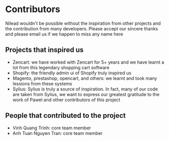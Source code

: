 Contributors
============

Nilead wouldn't be possible without the inspiration from other projects and the contribution from many developers. Please accept our sincere thanks and please email us if we happen to miss any name here

Projects that inspired us
-------------------------

 - Zencart: we have worked with Zencart for 5+ years and we have learnt a lot from this legendary shopping cart software
 - Shopify: the friendly admin ui of Shopify truly inspired us 
 - Magento, prestashop, opencart, and others: we learnt and took many lessions from these systems
 - Sylius: Sylius is truly a source of inspiration. In fact, many of our code are taken from Sylius, we want to express our greatest gratitude to the work of Pawel and other contributors of this project

People that contributed to the project
--------------------------------------

 - Vinh Quang Trinh: core team member 
 - Anh Tuan Nguyen Tran: core team member

    